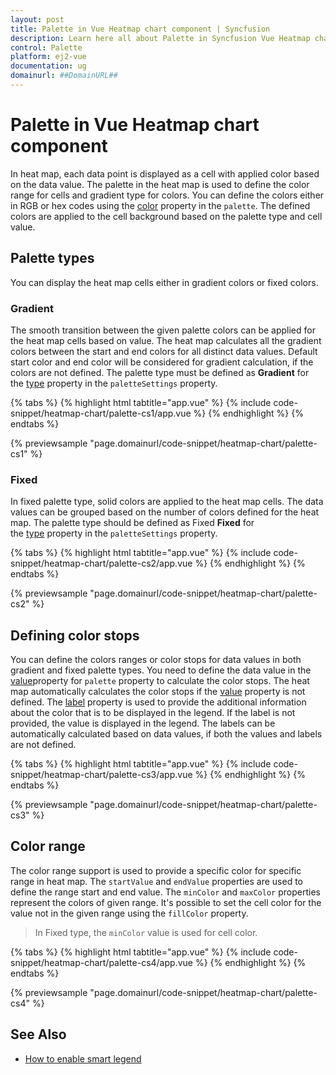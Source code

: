 ```yaml
---
layout: post
title: Palette in Vue Heatmap chart component | Syncfusion
description: Learn here all about Palette in Syncfusion Vue Heatmap chart component of Syncfusion Essential JS 2 and more.
control: Palette 
platform: ej2-vue
documentation: ug
domainurl: ##DomainURL##
---
```


# Palette in Vue Heatmap chart component

In heat map, each data point is displayed as a cell with applied color based on the data value. The palette in the heat map is used to define the color range for cells and gradient type for colors. You can define the colors either in RGB or hex codes using the [color](https://ej2.syncfusion.com/vue/documentation/api/heatmap/paletteCollection/#color) property in the `palette`. The defined colors are applied to the cell background based on the palette type and cell value.

## Palette types

You can display the heat map cells either in gradient colors or fixed colors.

### Gradient

The smooth transition between the given palette colors can be applied for the heat map cells based on value. The heat map calculates all the gradient colors between the start and end colors for all distinct data values. Default start color and end color will be considered for gradient calculation, if the colors are not defined. The palette type must be defined as **Gradient** for the [type](https://ej2.syncfusion.com/vue/documentation/api/heatmap/paletteSettings/#type) property in the `paletteSettings` property.

{% tabs %}
{% highlight html tabtitle="app.vue" %}
{% include code-snippet/heatmap-chart/palette-cs1/app.vue %}
{% endhighlight %}
{% endtabs %}
        
{% previewsample "page.domainurl/code-snippet/heatmap-chart/palette-cs1" %}

### Fixed

In fixed palette type, solid colors are applied to the heat map cells. The data values can be grouped based on the number of colors defined for the heat map. The palette type should be defined as Fixed **Fixed** for the [type](https://ej2.syncfusion.com/vue/documentation/api/heatmap/paletteSettings/#type) property in the `paletteSettings` property.

{% tabs %}
{% highlight html tabtitle="app.vue" %}
{% include code-snippet/heatmap-chart/palette-cs2/app.vue %}
{% endhighlight %}
{% endtabs %}
        
{% previewsample "page.domainurl/code-snippet/heatmap-chart/palette-cs2" %}

## Defining color stops

You can define the colors ranges or color stops for data values in both gradient and fixed palette types. You need to define the data value in the [value](https://ej2.syncfusion.com/vue/documentation/api/heatmap/paletteCollection/#value)property for `palette` property to calculate the color stops. The heat map automatically calculates the color stops if the [value](https://ej2.syncfusion.com/vue/documentation/api/heatmap/paletteCollection/#value) property is not defined. The [label](https://ej2.syncfusion.com/vue/documentation/api/heatmap/paletteCollection/#label) property is used to provide the additional information about the color that is to be displayed in the legend. If the label is not provided, the value is displayed in the legend. The labels can be automatically calculated based on data values, if both the values and labels are not defined.

{% tabs %}
{% highlight html tabtitle="app.vue" %}
{% include code-snippet/heatmap-chart/palette-cs3/app.vue %}
{% endhighlight %}
{% endtabs %}
        
{% previewsample "page.domainurl/code-snippet/heatmap-chart/palette-cs3" %}

## Color range

The color range support is used to provide a specific color for specific range in heat map. The `startValue` and `endValue` properties are used to define the range start and end value. The `minColor` and `maxColor` properties represent the colors of given range. It's possible to set the cell color for the value not in the given range using the `fillColor` property.

> In Fixed type, the `minColor` value is used for cell color.

{% tabs %}
{% highlight html tabtitle="app.vue" %}
{% include code-snippet/heatmap-chart/palette-cs4/app.vue %}
{% endhighlight %}
{% endtabs %}
        
{% previewsample "page.domainurl/code-snippet/heatmap-chart/palette-cs4" %}

## See Also

* [How to enable smart legend](./legend/#smart-legend)